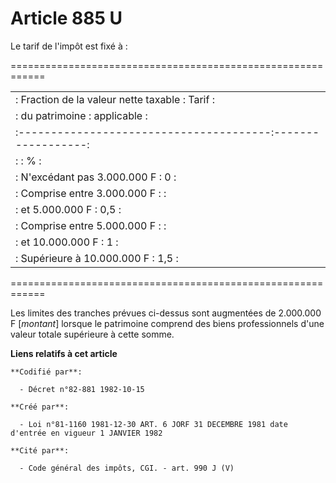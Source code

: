 # Article 885 U

Le tarif de l'impôt est fixé à :

============================================================

<table>
  <tbody><tr>
    <td> :  Fraction de la valeur nette taxable  :       Tarif      :</td>
  </tr>
  <tr>
    <td> :             du patrimoine             :     applicable   :</td>
  </tr>
  <tr>
    <td> :---------------------------------------:------------------:</td>
  </tr>
  <tr>
    <td> :                                       :        %         :</td>
  </tr>
  <tr>
    <td> : N'excédant pas 3.000.000 F            :        0         :</td>
  </tr>
  <tr>
    <td> : Comprise entre 3.000.000 F            :                  :</td>
  </tr>
  <tr>
    <td> :  et 5.000.000 F                       :        0,5       :</td>
  </tr>
  <tr>
    <td> : Comprise entre 5.000.000 F            :                  :</td>
  </tr>
  <tr>
    <td> :  et 10.000.000 F                      :        1         :</td>
  </tr>
  <tr>
    <td> : Supérieure à 10.000.000 F             :        1,5       :</td>
  </tr>
</tbody></table>

============================================================

Les limites des tranches prévues ci-dessus sont augmentées de 2.000.000 F [*montant*] lorsque le patrimoine comprend des
biens professionnels d'une valeur totale supérieure à cette somme.

**Liens relatifs à cet article**

	**Codifié par**:

	  - Décret n°82-881 1982-10-15

	**Créé par**:

	  - Loi n°81-1160 1981-12-30 ART. 6 JORF 31 DECEMBRE 1981 date d'entrée en vigueur 1 JANVIER 1982

	**Cité par**:

	  - Code général des impôts, CGI. - art. 990 J (V)
